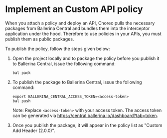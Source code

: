 # Implement an Custom API policy

When you attach a policy and deploy an API, Choreo pulls the necessary packages from Ballerina Central and bundles them into the interceptor application under the hood. Therefore to use policies in your APIs, you must publish them as public packages.

To publish the policy, follow the steps given below:

1. Open the project locally and to package the policy before you publish it to Ballerina Central, issue the following command:

    ```
    bal pack 
    ```

2. To publish the package to Ballerina Central, issue the following command:

    ```
    export BALLERINA_CENTRAL_ACCESS_TOKEN=<access-token> 
    bal push 
    ```

    Note: Replace `<access-token>` with your access token. The access token can be generated via https://central.ballerina.io/dashboard?tab=token.

3. Once you publish the package, it will appear in the policy list as "Custom Add Header (2.0.0)".
